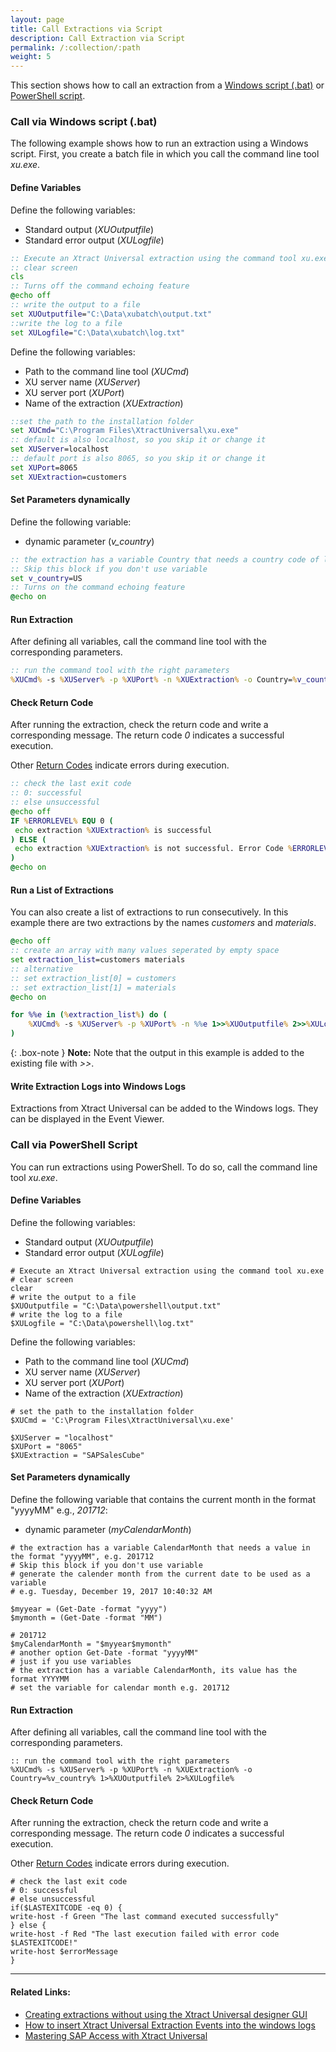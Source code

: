 ```yaml
---
layout: page
title: Call Extractions via Script
description: Call Extraction via Script
permalink: /:collection/:path
weight: 5
---
```

This section shows how to call an extraction from a [Windows script (.bat)](./call-extraction-via-script#call-via-windows-script-bat) or [PowerShell script](./call-extraction-via-script#call-via-powershell-script).


### Call via Windows script (.bat)

The following example shows how to run an extraction using a Windows script.
First, you create a batch file in which you call the command line tool *xu.exe*.

#### Define Variables

Define the following variables:
- Standard output (*XUOutputfile*)
- Standard error output (*XULogfile*)

```bat
:: Execute an Xtract Universal extraction using the command tool xu.exe
:: clear screen  
cls
:: Turns off the command echoing feature
@echo off
:: write the output to a file
set XUOutputfile="C:\Data\xubatch\output.txt"
::write the log to a file
set XULogfile="C:\Data\xubatch\log.txt"
```

Define the following variables:
- Path to the command line tool (*XUCmd*)
- XU server name (*XUServer*)
- XU server port (*XUPort*) 
- Name of the extraction (*XUExtraction*)

```bat
::set the path to the installation folder
set XUCmd="C:\Program Files\XtractUniversal\xu.exe"
:: default is also localhost, so you skip it or change it  
set XUServer=localhost
:: default port is also 8065, so you skip it or change it  
set XUPort=8065
set XUExtraction=customers 
```

#### Set Parameters dynamically
Define the following variable:
- dynamic parameter (*v_country*)

```bat
:: the extraction has a variable Country that needs a country code of lenght 2, e.g. US
:: Skip this block if you don't use variable  
set v_country=US
:: Turns on the command echoing feature
@echo on
```

#### Run Extraction
After defining all variables, call the command line tool with the corresponding parameters. 

```bat
:: run the command tool with the right parameters
%XUCmd% -s %XUServer% -p %XUPort% -n %XUExtraction% -o Country=%v_country% 1>%XUOutputfile% 2>%XULogfile%
```

####  Check Return Code
After running the extraction, check the return code and write a corresponding message. The return code *0* indicates a successful execution.

Other [Return Codes](https://help.theobald-software.com/en/xtract-universal/execute-and-automate-extractions/call-via-commandline#return-codes) indicate errors during execution.

```bat
:: check the last exit code
:: 0: successful
:: else unsuccessful
@echo off 
IF %ERRORLEVEL% EQU 0 ( 
 echo extraction %XUExtraction% is successful 
) ELSE (
 echo extraction %XUExtraction% is not successful. Error Code %ERRORLEVEL%. See log for details.
)
@echo on
```

#### Run a List of Extractions
You can also create a list of extractions to run consecutively. In this example there are two extractions by the names *customers* and *materials*.

```bat
@echo off 
:: create an array with many values seperated by empty space 
set extraction_list=customers materials 
:: alternative 
:: set extraction_list[0] = customers 
:: set extraction_list[1] = materials 
@echo on

for %%e in (%extraction_list%) do ( 
	%XUCmd% -s %XUServer% -p %XUPort% -n %%e 1>>%XUOutputfile% 2>>%XULogfile%
)
```

{: .box-note }
**Note:** Note that the output in this example is added to the existing file with *>>*.


#### Write Extraction Logs into Windows Logs
Extractions from Xtract Universal can be added to the Windows logs. They can be displayed in the Event Viewer.

### Call via PowerShell Script
You can run extractions using PowerShell. To do so, call the command line tool *xu.exe*.

#### Define Variables
Define the following variables:
- Standard output (*XUOutputfile*)
- Standard error output (*XULogfile*)

```shell
# Execute an Xtract Universal extraction using the command tool xu.exe 
# clear screen  
clear
# write the output to a file
$XUOutputfile = "C:\Data\powershell\output.txt"
# write the log to a file
$XULogfile = "C:\Data\powershell\log.txt"
```

Define the following variables:
- Path to the command line tool (*XUCmd*)
- XU server name (*XUServer*)
- XU server port (*XUPort*) 
- Name of the extraction (*XUExtraction*)

```shell
# set the path to the installation folder
$XUCmd = 'C:\Program Files\XtractUniversal\xu.exe'
  
$XUServer = "localhost"
$XUPort = "8065"
$XUExtraction = "SAPSalesCube" 
```
#### Set Parameters dynamically
Define the following variable that contains the current month in the format "yyyyMM" e.g., *201712*:
- dynamic parameter (*myCalendarMonth*) 

```shell
# the extraction has a variable CalendarMonth that needs a value in the format "yyyyMM", e.g. 201712
# Skip this block if you don't use variable
# generate the calender month from the current date to be used as a variable
# e.g. Tuesday, December 19, 2017 10:40:32 AM

$myyear = (Get-Date -format "yyyy")
$mymonth = (Get-Date -format "MM")

# 201712
$myCalendarMonth = "$myyear$mymonth"
# another option Get-Date -format "yyyyMM"
# just if you use variables
# the extraction has a variable CalendarMonth, its value has the format YYYYMM
# set the variable for calendar month e.g. 201712
```
#### Run Extraction
After defining all variables, call the command line tool with the corresponding parameters. 

```shell
:: run the command tool with the right parameters
%XUCmd% -s %XUServer% -p %XUPort% -n %XUExtraction% -o Country=%v_country% 1>%XUOutputfile% 2>%XULogfile%
```

####  Check Return Code
After running the extraction, check the return code and write a corresponding message. The return code *0* indicates a successful execution.

Other [Return Codes](https://help.theobald-software.com/en/xtract-universal/execute-and-automate-extractions/call-via-commandline#return-codes) indicate errors during execution.
 

```shell
# check the last exit code
# 0: successful
# else unsuccessful
if($LASTEXITCODE -eq 0) {           
write-host -f Green "The last command executed successfully"          
} else {           
write-host -f Red "The last execution failed with error code $LASTEXITCODE!"
write-host $errorMessage
}
```

****
#### Related Links:
- [Creating extractions without using the Xtract Universal designer GUI](https://kb.theobald-software.com/xtract-universal/using-config-command-line-tool)
- [How to insert Xtract Universal Extraction Events into the windows logs](https://kb.theobald-software.com/xtract-universal/how-to-insert-xtract-universal-extraction-events-into-the-windows-logs-and-show-them-in-the-event-viewer)
- [Mastering SAP Access with Xtract Universal](https://kb.theobald-software.com/xtract-universal/mastering-sap-access-with-xtract-universal-and-powershell)

